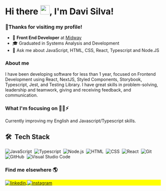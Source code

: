 <!-- <img align="right" height="590em" src="https://raw.githubusercontent.com/gist/davi1985/c969963334f822180053cdba8c350bbd/raw/5c1ae1dfca6cb681bdbb024ab76d754b4da66706/githubcard.svg"/> -->

<h1 align="left">Hi there <img src="https://raw.githubusercontent.com/kaueMarques/kaueMarques/master/hi.gif" width="30px">, I'm Davi Silva!</h1>

### 🙏Thanks for visiting my profile!

- 🏁 <b>Front End Developer</b> at [Midway](https://www.midway.com.br)
- 🎓 Graduated in Systems Analysis and Development
- 💬 Ask me about JavaScript, HTML, CSS, React, Typescript and Node.JS

### About me

I have been developing software for less than 1 year, focused on Frontend Development using React, NextJS, Styled Components, Storybook, Typescript, Jest, and Testing Library. I have great skills in problem-solving, leadership and teamwork, giving and receiving feedback, and communication.

### What I'm focusing on  🧑‍💻⚡️

Currently improving my English and Javascript/Typescript skills. 

## 🛠 &nbsp;Tech Stack

![JavaScript](https://img.shields.io/badge/-JavaScript-05122A?style=for-the-badge&color=282a36&logo=javascript)&nbsp;
![Typescript](https://img.shields.io/badge/-Typescript-05122A?style=for-the-badge&color=282a36&logo=typescript)&nbsp;
![Node.js](https://img.shields.io/badge/-Node.js-05122A?style=for-the-badge&color=282a36&logo=node.js)&nbsp;
![HTML](https://img.shields.io/badge/-HTML-05122A?style=for-the-badge&color=282a36&logo=HTML5)&nbsp;
![CSS](https://img.shields.io/badge/-CSS-05122A?style=for-the-badge&logo=CSS3&color=282a36&logoColor=1572B6)&nbsp;
![React](https://img.shields.io/badge/-React-05122A?style=for-the-badge&color=282a36&logo=react)&nbsp;
![Git](https://img.shields.io/badge/-Git-05122A?style=for-the-badge&color=282a36&logo=git)&nbsp;
![GitHub](https://img.shields.io/badge/-GitHub-05122A?style=for-the-badge&color=282a36&logo=github)&nbsp;
![Visual Studio Code](https://img.shields.io/badge/-Visual%20Studio%20Code-05122A?style=for-the-badge&color=282a36&logo=visual-studio-code&logoColor=007ACC)&nbsp;


### Find me elsewhere  🌎
<p align="left" style="background:yellow">
  <a href="https://linkedin.com/in/davisilva85" target="_blank">
    <img align="center" src="https://img.shields.io/badge/-davisilva85-05122A?style=for-the-badge&logo=linkedin&color=282a36" alt="linkedin"/>
  </a>
  <a href="https://instagram.com/davisilva85" target="_blank">
   <img align="center" src="https://img.shields.io/badge/-davisilva85-05122A?style=for-the-badge&logo=instagram&color=282a36" alt="instagram"/>
  </a>
</p>

<!-- ## ⚙️ &nbsp;GitHub Analytics -->

<!-- <p align="left">
<img width="530em" src="https://github-readme-stats.vercel.app/api?username=davi1985&show_icons=true&theme=dracula" alt="davisilva's stats"/>
<img width="530em" src="https://github-readme-stats.vercel.app/api/top-langs/?username=davi1985&layout=compact&theme=dracula" alt="davisilva's most languages"/>
</p> -->
